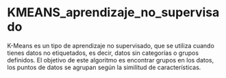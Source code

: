 # KMEANS_aprendizaje_no_supervisado
K-Means es un tipo de aprendizaje no supervisado, que se utiliza cuando tienes datos no etiquetados, es decir, datos sin categorías o grupos definidos. El objetivo de este algoritmo es encontrar grupos en los datos, los puntos de datos se agrupan según la similitud de características.
